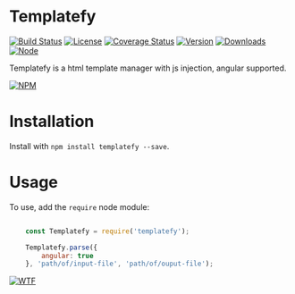 # Templatefy

[![Build Status][travis-img]][travis-url]
[![License][license-img]][license-url]
[![Coverage Status][coverage-img]][coverage-url]
[![Version][version-img]][site-url]
[![Downloads][downloads-img]][site-url]
[![Node][node-img]][site-url]

Templatefy is a html template manager with js injection, angular supported.

[![NPM][npm-img]][npm-url]

Installation
============

Install with `npm install templatefy --save`.

Usage
=====

To use, add the `require` node module:

```JavaScript

    const Templatefy = require('templatefy');

    Templatefy.parse({
        angular: true
    }, 'path/of/input-file', 'path/of/ouput-file');

```

[![WTF][wtfpl-img]][wtfpl-url]

[site-url]: http://templatefy.rubeniskov.com

[npm-url]: https://www.npmjs.com/package/templatefy
[npm-img]: https://nodei.co/npm/templatefy.png?downloads=true

[travis-url]: https://travis-ci.org/rubeniskov/templatefy?branch=master
[travis-img]: https://travis-ci.org/rubeniskov/templatefy.svg?style=flat-square

[license-url]: LICENSE
[license-img]: https://img.shields.io/badge/license-WTFPL-blue.svg?style=flat-square

[coverage-url]: https://codecov.io/github/rubeniskov/templatefy
[coverage-img]: https://img.shields.io/codecov/c/github/rubeniskov/templatefy.svg?style=flat-square

[version-img]: https://img.shields.io/npm/v/templatefy.svg?style=flat-square&maxAge=2592000
[downloads-img]: https://img.shields.io/npm/dm/templatefy.svg?style=flat-square&maxAge=2592000
[node-img]: https://img.shields.io/node/v/instsure.svg?style=flat-square

[wtfpl-url]: http://www.wtfpl.net/
[wtfpl-img]: http://www.wtfpl.net/wp-content/uploads/2012/12/wtfpl.svg
